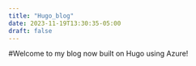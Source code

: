 ```yaml
---
title: "Hugo_blog"
date: 2023-11-19T13:30:35-05:00
draft: false
---
```


#Welcome to my blog now built on Hugo using Azure!
